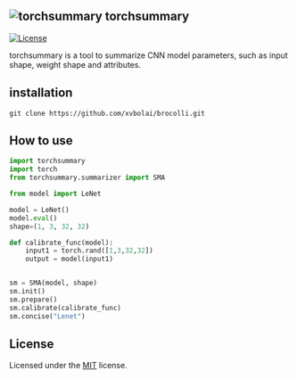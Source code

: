 ## ![torchsummary](https://ndqzpq.dm2304.livefilestore.com/y4mF9ON1vKrSy0ew9dM3Fw6KAvLzQza2nL9JiMSIfgfKLbqJPvuxwOC2VIur_Ycz4TvVpkibMkvKXrX-N9QOkyh0AaUW4qhWDak8cyM0UoLLxc57apyhfDaxflLlZrGqiJgzn1ztsxiaZMzglaIMhoo8kjPuZ5-vY7yoWXqJuhC1BDHOwgNPwIgzpxV1H4k1oQzmewThpAJ_w_fUHzianZtMw?width=35&height=35&cropmode=none) torchsummary

[![License](https://img.shields.io/badge/license-MIT-blue.svg)](LICENSE)

torchsummary is a tool to summarize CNN model parameters, such as input shape, weight shape and attributes.

## installation

```shell
git clone https://github.com/xvbolai/brocolli.git
```

## How to use

```python
import torchsummary
import torch
from torchsummary.summarizer import SMA

from model import LeNet

model = LeNet()
model.eval()
shape=(1, 3, 32, 32)

def calibrate_func(model):
    input1 = torch.rand([1,3,32,32])
    output = model(input1)


sm = SMA(model, shape)
sm.init()
sm.prepare()
sm.calibrate(calibrate_func)
sm.concise("Lenet")
```

## License
Licensed under the [MIT](https://github.com/xvbolai/torchsummary/blob/master/LICENSE) license.